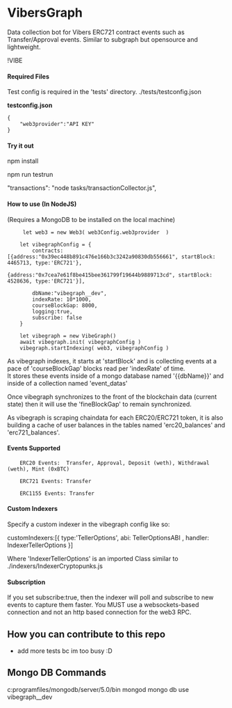 # VibersGraph
Data collection bot for Vibers ERC721 contract events such as Transfer/Approval events.  Similar to subgraph but opensource and lightweight.

!VIBE

#### Required Files

Test config is required in the 'tests' directory.
./tests/testconfig.json

**testconfig.json**
```
{
    "web3provider":"API KEY"
}
```

#### Try it out

npm install

npm run testrun

"transactions": "node tasks/transactionCollector.js",


#### How to use (In NodeJS)
(Requires a MongoDB to be installed on the local machine)

         let web3 = new Web3( web3Config.web3provider  )

        let vibegraphConfig = {
            contracts:[{address:"0x39ec448b891c476e166b3c3242a90830db556661", startBlock: 4465713, type:'ERC721'},
                            {address:"0x7cea7e61f8be415bee361799f19644b9889713cd", startBlock: 4528636, type:'ERC721'}],

            dbName:"vibegraph__dev",
            indexRate: 10*1000,
            courseBlockGap: 8000,
            logging:true,
            subscribe: false
        }

        let vibegraph = new VibeGraph()
        await vibegraph.init( vibegraphConfig )
        vibegraph.startIndexing( web3, vibegraphConfig )  






 As vibegraph indexes, it starts at 'startBlock' and is collecting events at a pace of 'courseBlockGap' blocks read per 'indexRate' of time.  
 It stores these events inside of a mongo database named '{{dbName}}' and inside of a collection named 'event_datas'

 Once vibegraph synchronizes to the front of the blockchain data (current state) then it will use the 'fineBlockGap' to remain synchronized.  

 As vibegraph is scraping chaindata for each ERC20/ERC721 token, it is also building a cache of user balances in the tables named 'erc20_balances' and 'erc721_balances'.

 #### Events Supported

        ERC20 Events:  Transfer, Approval, Deposit (weth), Withdrawal (weth), Mint (0xBTC)

        ERC721 Events: Transfer

        ERC1155 Events: Transfer


#### Custom Indexers

Specify a custom indexer in the vibegraph config like so:

customIndexers:[{ type:'TellerOptions', abi: TellerOptionsABI ,  handler: IndexerTellerOptions  }]


Where 'IndexerTellerOptions' is an imported Class similar to ./indexers/IndexerCryptopunks.js


#### Subscription

If you set subscribe:true, then the indexer will poll and subscribe to new events to capture them faster.  You MUST use a websockets-based connection and not an http based connection for the web3 RPC.  



## How you can contribute to this repo

- add more tests bc im too busy :D

## Mongo DB Commands

c:programfiles/mongodb/server/5.0/bin
mongod
mongo
db
use vibegraph__dev
